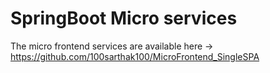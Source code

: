 # SpringBoot Micro services

The micro frontend services are available here -> https://github.com/100sarthak100/MicroFrontend_SingleSPA